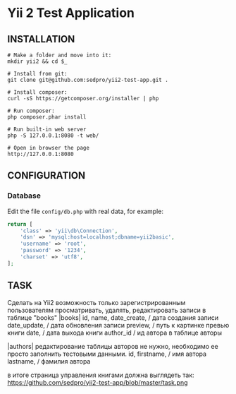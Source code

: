 Yii 2 Test Application
============================

INSTALLATION
------------

```
# Make a folder and move into it:
mkdir yii2 && cd $_

# Install from git:
git clone git@github.com:sedpro/yii2-test-app.git .

# Install composer:
curl -sS https://getcomposer.org/installer | php

# Run composer:
php composer.phar install

# Run built-in web server
php -S 127.0.0.1:8080 -t web/

# Open in browser the page
http://127.0.0.1:8080
```

CONFIGURATION
-------------

### Database

Edit the file `config/db.php` with real data, for example:

```php
return [
    'class' => 'yii\db\Connection',
    'dsn' => 'mysql:host=localhost;dbname=yii2basic',
    'username' => 'root',
    'password' => '1234',
    'charset' => 'utf8',
];
```

TASK
----

Сделать на Yii2 возможность только зарегистрированным пользователям просматривать, удалять, редактировать записи в таблице "books"
|books|
id,
name,
date_create, / дата создания записи
date_update, / дата обновления записи
preview, / путь к картинке превью книги
date, / дата выхода книги
author_id / ид автора в таблице авторы
 
|authors| редактирование таблицы авторов не нужно, необходимо ее просто заполнить тестовыми данными.
id,
firstname, / имя автора
lastname,  / фамилия автора

в итоге страница управления книгами должна выглядеть так:
https://github.com/sedpro/yii2-test-app/blob/master/task.png
